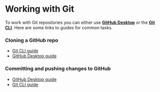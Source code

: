 # Working with Git

To work with Git repositories you can either use [**GitHub Desktop**](https://desktop.github.com/) or the [**Git CLI**](https://git-scm.com/). Here are some links to guides for common tasks.

### Cloning a GitHub repo

- [Git CLI guide](https://docs.github.com/en/free-pro-team@latest/github/creating-cloning-and-archiving-repositories/cloning-a-repository#cloning-a-repository-using-the-command-line)
- [GitHub Desktop guide](https://docs.github.com/en/free-pro-team@latest/github/creating-cloning-and-archiving-repositories/cloning-a-repository#cloning-a-repository-to-github-desktop)

### Committing and pushing changes to GitHub

- [GitHub Desktop guide](https://docs.github.com/en/free-pro-team@latest/desktop/contributing-and-collaborating-using-github-desktop/committing-and-reviewing-changes-to-your-project#2-selecting-changes-to-include-in-a-commit)
- [Git CLI guide](https://dont-be-afraid-to-commit.readthedocs.io/en/latest/git/commandlinegit.html#stage-your-changes)
